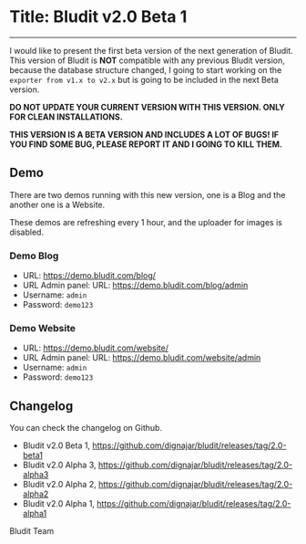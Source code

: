 # Title: Bludit v2.0 Beta 1
<!-- Date: 2017-08-12 22:00:00 -->
---
I would like to present the first beta version of the next generation of Bludit. This version of Bludit is **NOT** compatible with any previous Bludit version, because the database structure changed, I going to start working on the `exporter from v1.x to v2.x` but is going to be included in the next Beta version.

**DO NOT UPDATE YOUR CURRENT VERSION WITH THIS VERSION. ONLY FOR CLEAN INSTALLATIONS.**

**THIS VERSION IS A BETA VERSION AND INCLUDES A LOT OF BUGS! IF YOU FIND SOME BUG, PLEASE REPORT IT AND I GOING TO KILL THEM.**

## Demo
There are two demos running with this new version, one is a Blog and the another one is a Website.

These demos are refreshing every 1 hour, and the uploader for images is disabled.

### Demo Blog
- URL: https://demo.bludit.com/blog/
- URL Admin panel: URL: https://demo.bludit.com/blog/admin
- Username: `admin`
- Password: `demo123`

### Demo Website
- URL: https://demo.bludit.com/website/
- URL Admin panel: URL: https://demo.bludit.com/website/admin
- Username: `admin`
- Password: `demo123`

## Changelog
You can check the changelog on Github.
- Bludit v2.0 Beta 1, https://github.com/dignajar/bludit/releases/tag/2.0-beta1
- Bludit v2.0 Alpha 3, https://github.com/dignajar/bludit/releases/tag/2.0-alpha3
- Bludit v2.0 Alpha 2, https://github.com/dignajar/bludit/releases/tag/2.0-alpha2
- Bludit v2.0 Alpha 1, https://github.com/dignajar/bludit/releases/tag/2.0-alpha1

Bludit Team